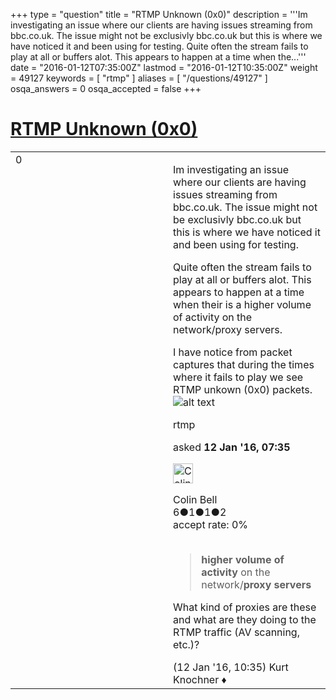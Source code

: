+++
type = "question"
title = "RTMP Unknown (0x0)"
description = '''Im investigating an issue where our clients are having issues streaming from bbc.co.uk. The issue might not be exclusivly bbc.co.uk but this is where we have noticed it and been using for testing.  Quite often the stream fails to play at all or buffers alot. This appears to happen at a time when the...'''
date = "2016-01-12T07:35:00Z"
lastmod = "2016-01-12T10:35:00Z"
weight = 49127
keywords = [ "rtmp" ]
aliases = [ "/questions/49127" ]
osqa_answers = 0
osqa_accepted = false
+++

<div class="headNormal">

# [RTMP Unknown (0x0)](/questions/49127/rtmp-unknown-0x0)

</div>

<div id="main-body">

<div id="askform">

<table id="question-table" style="width:100%;"><colgroup><col style="width: 50%" /><col style="width: 50%" /></colgroup><tbody><tr class="odd"><td style="width: 30px; vertical-align: top"><div class="vote-buttons"><span id="post-49127-upvote" class="ajax-command post-vote up" rel="nofollow" title="I like this post (click again to cancel)"> </span><div id="post-49127-score" class="post-score" title="current number of votes">0</div><span id="post-49127-downvote" class="ajax-command post-vote down" rel="nofollow" title="I dont like this post (click again to cancel)"> </span> <span id="favorite-mark" class="ajax-command favorite-mark" rel="nofollow" title="mark/unmark this question as favorite (click again to cancel)"> </span><div id="favorite-count" class="favorite-count"></div></div></td><td><div id="item-right"><div class="question-body"><p>Im investigating an issue where our clients are having issues streaming from bbc.co.uk. The issue might not be exclusivly bbc.co.uk but this is where we have noticed it and been using for testing.<br />
</p><p>Quite often the stream fails to play at all or buffers alot. This appears to happen at a time when their is a higher volume of activity on the network/proxy servers.<br />
</p><p>I have notice from packet captures that during the times where it fails to play we see RTMP unkown (0x0) packets.<img src="https://osqa-ask.wireshark.org/upfiles/packet_capture.png" alt="alt text" /></p></div><div id="question-tags" class="tags-container tags"><span class="post-tag tag-link-rtmp" rel="tag" title="see questions tagged &#39;rtmp&#39;">rtmp</span></div><div id="question-controls" class="post-controls"></div><div class="post-update-info-container"><div class="post-update-info post-update-info-user"><p>asked <strong>12 Jan '16, 07:35</strong></p><img src="https://secure.gravatar.com/avatar/9d6c56d430fefa11a9d3908b1bb47c21?s=32&amp;d=identicon&amp;r=g" class="gravatar" width="32" height="32" alt="Colin%20Bell&#39;s gravatar image" /><p><span>Colin Bell</span><br />
<span class="score" title="6 reputation points">6</span><span title="1 badges"><span class="badge1">●</span><span class="badgecount">1</span></span><span title="1 badges"><span class="silver">●</span><span class="badgecount">1</span></span><span title="2 badges"><span class="bronze">●</span><span class="badgecount">2</span></span><br />
<span class="accept_rate" title="Rate of the user&#39;s accepted answers">accept rate:</span> <span title="Colin Bell has no accepted answers">0%</span> </br></br></p></img></div></div><div id="comments-container-49127" class="comments-container"><span id="49136"></span><div id="comment-49136" class="comment"><div id="post-49136-score" class="comment-score"></div><div class="comment-text"><blockquote><p><strong>higher volume of activity</strong> on the network/<strong>proxy servers</strong></p></blockquote><p>What kind of proxies are these and what are they doing to the RTMP traffic (AV scanning, etc.)?</p></div><div id="comment-49136-info" class="comment-info"><span class="comment-age">(12 Jan '16, 10:35)</span> <span class="comment-user userinfo">Kurt Knochner ♦</span></div></div></div><div id="comment-tools-49127" class="comment-tools"></div><div class="clear"></div><div id="comment-49127-form-container" class="comment-form-container"></div><div class="clear"></div></div></td></tr></tbody></table>

</div>

</div>

